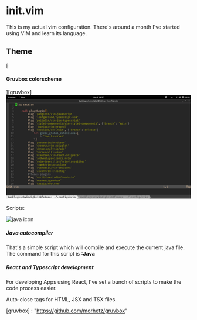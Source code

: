# init.vim
This is my actual vim configuration. There's around a month I've started using VIM and learn its language. 

<h2>Theme</h2>
[<h4>Gruvbox colorscheme</h4>][gruvbox]
<img
    alt="gruvbox print"
    src="./gruvboxprint.png"
/>

Scripts:

<img
    alt="java icon"
    src="https://www.svgrepo.com/show/184143/java.svg"
/>
<h5>Java autocompiler</h5>
That's a simple script which will compile and execute the current java file. 
The command for this script is <strong>:Java</strong>

<h5>React and Typescript development</h5>
<p>For developing Apps using React, I've set a bunch of scripts to make the code process easier.</p>
<p>Auto-close tags for HTML, JSX and TSX files.</p>

[gruvbox] : "https://github.com/morhetz/gruvbox"
